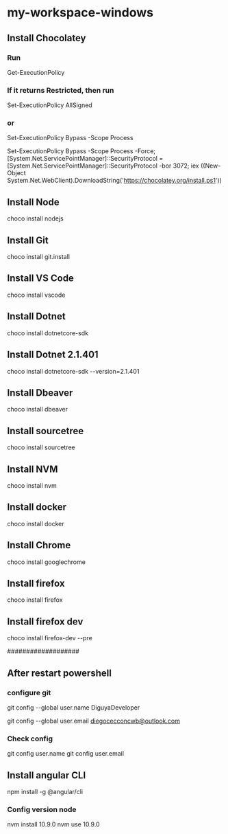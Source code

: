 # my-workspace-windows

## Install Chocolatey

### Run

Get-ExecutionPolicy

### If it returns Restricted, then run 

Set-ExecutionPolicy AllSigned 

### or 

Set-ExecutionPolicy Bypass -Scope Process

Set-ExecutionPolicy Bypass -Scope Process -Force; [System.Net.ServicePointManager]::SecurityProtocol = [System.Net.ServicePointManager]::SecurityProtocol -bor 3072; iex ((New-Object System.Net.WebClient).DownloadString('https://chocolatey.org/install.ps1'))

## Install Node

choco install nodejs

## Install Git

choco install git.install

## Install VS Code

choco install vscode

## Install Dotnet

choco install dotnetcore-sdk

## Install Dotnet 2.1.401

choco install dotnetcore-sdk --version=2.1.401

## Install Dbeaver

choco install dbeaver

## Install sourcetree

choco install sourcetree


## Install NVM

choco install nvm


## Install docker

choco install docker

## Install Chrome

choco install googlechrome

## Install firefox

choco install firefox

## Install firefox dev

choco install firefox-dev --pre 


################### 


## After restart powershell

### configure git

git config --global user.name DiguyaDeveloper

git config --global user.email diegocecconcwb@outlook.com

### Check config 

git config user.name
git config user.email

## Install angular CLI

npm install -g @angular/cli

### Config version node 

nvm install 10.9.0
nvm use 10.9.0
